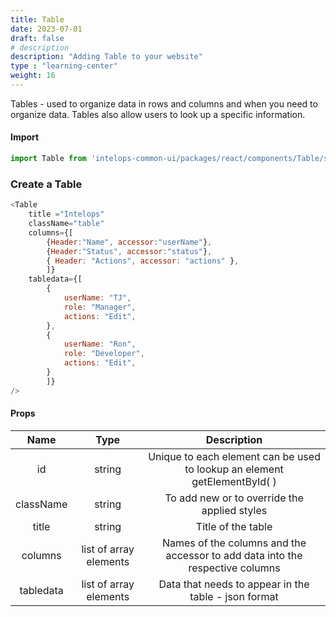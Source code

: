 ```yaml
---
title: Table
date: 2023-07-01
draft: false
# description
description: "Adding Table to your website"
type : "learning-center"
weight: 16
---
```


Tables - used to organize data in rows and columns and when you need to organize data. Tables also allow users to look up a specific information.

#### Import 
```js
import Table from 'intelops-common-ui/packages/react/components/Table/src';
```

### Create a Table
```js
<Table 
    title ="Intelops"
    className="table"
    columns={[
        {Header:"Name", accessor:"userName"},
        {Header:"Status", accessor:"status"},
        { Header: "Actions", accessor: "actions" },
        ]}
    tabledata={[
        {
            userName: "TJ",
            role: "Manager",
            actions: "Edit", 
        },
        {
            userName: "Ron",
            role: "Developer",
            actions: "Edit", 
        }
        ]}
/>
```

#### Props

| **Name**    |  **Type**   |**Description**       |
| :----:      |    :----:   |    :----:            |
| id          | string      | Unique to each element can be used to lookup an element getElementById( ) |
| className   | string      | To add new or to override the applied styles |
| title       | string      | Title of the table   |
| columns     | list of array elements | Names of the columns and the accessor to add data into the respective columns |
| tabledata        |  list of array elements | Data that needs to appear in the table - json format| 
